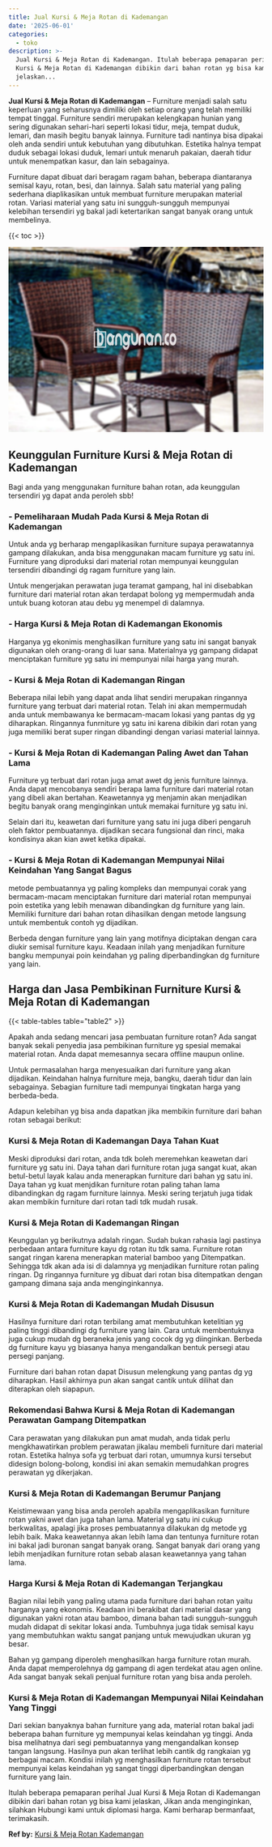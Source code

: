 ```yaml
---
title: Jual Kursi & Meja Rotan di Kademangan
date: '2025-06-01'
categories:
  - toko
description: >-
  Jual Kursi & Meja Rotan di Kademangan. Itulah beberapa pemaparan perihal Jual
  Kursi & Meja Rotan di Kademangan dibikin dari bahan rotan yg bisa kami
  jelaskan...
---
```


**Jual Kursi & Meja Rotan di Kademangan** – Furniture menjadi salah satu keperluan yang seharusnya dimiliki oleh setiap orang yang telah memiliki tempat tinggal. Furniture sendiri merupakan kelengkapan hunian yang sering digunakan sehari-hari seperti lokasi tidur, meja, tempat duduk, lemari, dan masih begitu banyak lainnya. Furniture tadi nantinya bisa dipakai oleh anda sendiri untuk kebutuhan yang dibutuhkan. Estetika halnya tempat duduk sebagai lokasi duduk, lemari untuk menaruh pakaian, daerah tidur untuk menempatkan kasur, dan lain sebagainya.

Furniture dapat dibuat dari beragam ragam bahan, beberapa diantaranya semisal kayu, rotan, besi, dan lainnya. Salah satu material yang paling sederhana diaplikasikan untuk membuat furniture merupakan material rotan. Variasi material yang satu ini sungguh-sungguh mempunyai kelebihan tersendiri yg bakal jadi ketertarikan sangat banyak orang untuk membelinya.

{{< toc >}}

![Jual Kursi & Meja Rotan di Kademangan](/images/kursi-meja-rotan-murah43.png)

## Keunggulan Furniture Kursi & Meja Rotan di Kademangan

Bagi anda yang menggunakan furniture bahan rotan, ada keunggulan tersendiri yg dapat anda peroleh sbb!

### \- Pemeliharaan Mudah Pada Kursi & Meja Rotan di Kademangan

Untuk anda yg berharap mengaplikasikan furniture supaya perawatannya gampang dilakukan, anda bisa menggunakan macam furniture yg satu ini. Furniture yang diproduksi dari material rotan mempunyai keunggulan tersendiri dibandingi dg ragam furniture yang lain.

Untuk mengerjakan perawatan juga teramat gampang, hal ini disebabkan furniture dari material rotan akan terdapat bolong yg mempermudah anda untuk buang kotoran atau debu yg menempel di dalamnya.

### \- Harga Kursi & Meja Rotan di Kademangan Ekonomis

Harganya yg ekonimis menghasilkan furniture yang satu ini sangat banyak digunakan oleh orang-orang di luar sana. Materialnya yg gampang didapat menciptakan furniture yg satu ini mempunyai nilai harga yang murah.

### \- Kursi & Meja Rotan di Kademangan Ringan

Beberapa nilai lebih yang dapat anda lihat sendiri merupakan ringannya furniture yang terbuat dari material rotan. Telah ini akan mempermudah anda untuk membawanya ke bermacam-macam lokasi yang pantas dg yg diharapkan. Ringannya funrniture yg satu ini karena dibikin dari rotan yang juga memiliki berat super ringan dibandingi dengan variasi material lainnya.

### \- Kursi & Meja Rotan di Kademangan Paling Awet dan Tahan Lama

Furniture yg terbuat dari rotan juga amat awet dg jenis furniture lainnya. Anda dapat mencobanya sendiri berapa lama furniture dari material rotan yang dibeli akan bertahan. Keawetannya yg menjamin akan menjadikan begitu banyak orang menginginkan untuk memakai furniture yg satu ini.

Selain dari itu, keawetan dari furniture yang satu ini juga diberi pengaruh oleh faktor pembuatannya. dijadikan secara fungsional dan rinci, maka kondisinya akan kian awet ketika dipakai.

### \- Kursi & Meja Rotan di Kademangan Mempunyai Nilai Keindahan Yang Sangat Bagus

metode pembuatannya yg paling kompleks dan mempunyai corak yang bermacam-macam menciptakan furniture dari material rotan mempunyai poin estetika yang lebih menawan dibandingkan dg furniture yang lain. Memiliki furniture dari bahan rotan dihasilkan dengan metode langsung untuk membentuk contoh yg dijadikan.

Berbeda dengan furniture yang lain yang motifnya diciptakan dengan cara diukir semisal furniture kayu. Keadaan inilah yang menjadikan furniture bangku mempunyai poin keindahan yg paling diperbandingkan dg furniture yang lain.

## Harga dan Jasa Pembikinan Furniture Kursi & Meja Rotan di Kademangan

{{< table-tables table="table2" >}}

Apakah anda sedang mencari jasa pembuatan furniture rotan? Ada sangat banyak sekali penyedia jasa pembikinan furniture yg spesial memakai material rotan. Anda dapat memesannya secara offline maupun online.

Untuk permasalahan harga menyesuaikan dari furniture yang akan dijadikan. Keindahan halnya furniture meja, bangku, daerah tidur dan lain sebagainya. Sebagian furniture tadi mempunyai tingkatan harga yang berbeda-beda.

Adapun kelebihan yg bisa anda dapatkan jika membikin furniture dari bahan rotan sebagai berikut:

### Kursi & Meja Rotan di Kademangan Daya Tahan Kuat

Meski diproduksi dari rotan, anda tdk boleh meremehkan keawetan dari furniture yg satu ini. Daya tahan dari furniture rotan juga sangat kuat, akan betul-betul layak kalau anda menerapkan furniture dari bahan yg satu ini. Daya tahan yg kuat menjdikan furniture rotan paling tahan lama dibandingkan dg ragam furniture lainnya. Meski sering terjatuh juga tidak akan membikin furniture dari rotan tadi tdk mudah rusak.

### Kursi & Meja Rotan di Kademangan Ringan

Keunggulan yg berikutnya adalah ringan. Sudah bukan rahasia lagi pastinya perbedaan antara furniture kayu dg rotan itu tdk sama. Furniture rotan sangat ringan karena menerapkan material bamboo yang Ditempatkan. Sehingga tdk akan ada isi di dalamnya yg menjadikan furniture rotan paling ringan. Dg ringannya furniture yg dibuat dari rotan bisa ditempatkan dengan gampang dimana saja anda menginginkannya.

### Kursi & Meja Rotan di Kademangan Mudah Disusun

Hasilnya furniture dari rotan terbilang amat membutuhkan ketelitian yg paling tinggi dibandingi dg furniture yang lain. Cara untuk membentuknya juga cukup mudah dg beraneka jenis yang cocok dg yg diinginkan. Berbeda dg furniture kayu yg biasanya hanya mengandalkan bentuk persegi atau persegi panjang.

Furniture dari bahan rotan dapat Disusun melengkung yang pantas dg yg diharapkan. Hasil akhirnya pun akan sangat cantik untuk dilihat dan diterapkan oleh siapapun.

### Rekomendasi Bahwa Kursi & Meja Rotan di Kademangan Perawatan Gampang Ditempatkan

Cara perawatan yang dilakukan pun amat mudah, anda tidak perlu mengkhawatirkan problem perawatan jikalau membeli furniture dari material rotan. Estetika halnya sofa yg terbuat dari rotan, umumnya kursi tersebut didesign bolong-bolong, kondisi ini akan semakin memudahkan progres perawatan yg dikerjakan.

### Kursi & Meja Rotan di Kademangan Berumur Panjang

Keistimewaan yang bisa anda peroleh apabila mengaplikasikan furniture rotan yakni awet dan juga tahan lama. Material yg satu ini cukup berkwalitas, apalagi jika proses pembuatannya dilakukan dg metode yg lebih baik. Maka keawetannya akan lebih lama dan tentunya furniture rotan ini bakal jadi buronan sangat banyak orang. Sangat banyak dari orang yang lebih menjadikan furniture rotan sebab alasan keawetannya yang tahan lama.

### Harga Kursi & Meja Rotan di Kademangan Terjangkau

Bagian nilai lebih yang paling utama pada furniture dari bahan rotan yaitu harganya yang ekonomis. Keadaan ini berakibat dari material dasar yang digunakan yakni rotan atau bamboo, dimana bahan tadi sungguh-sungguh mudah didapat di sekitar lokasi anda. Tumbuhnya juga tidak semisal kayu yang membutuhkan waktu sangat panjang untuk mewujudkan ukuran yg besar.

Bahan yg gampang diperoleh menghasilkan harga furniture rotan murah. Anda dapat memperolehnya dg gampang di agen terdekat atau agen online. Ada sangat banyak sekali penjual furniture rotan yang bisa anda peroleh.

### Kursi & Meja Rotan di Kademangan Mempunyai Nilai Keindahan Yang Tinggi

Dari sekian banyaknya bahan furniture yang ada, material rotan bakal jadi beberapa bahan furniture yg mempunyai kelas keindahan yg tinggi. Anda bisa melihatnya dari segi pembuatannya yang mengandalkan konsep tangan langsung. Hasilnya pun akan terlihat lebih cantik dg rangkaian yg berbagai macam. Kondisi inilah yg menghasilkan furniture rotan tersebut mempunyai kelas keindahan yg sangat tinggi diperbandingkan dengan furniture yang lain.

Itulah beberapa pemaparan perihal Jual Kursi & Meja Rotan di Kademangan dibikin dari bahan rotan yg bisa kami jelaskan, Jikan anda menginginkan, silahkan Hubungi kami untuk diplomasi harga. Kami berharap bermanfaat, terimakasih.

**Ref by:** [Kursi & Meja Rotan Kademangan](https://id.wikipedia.org/wiki/Kursi)
